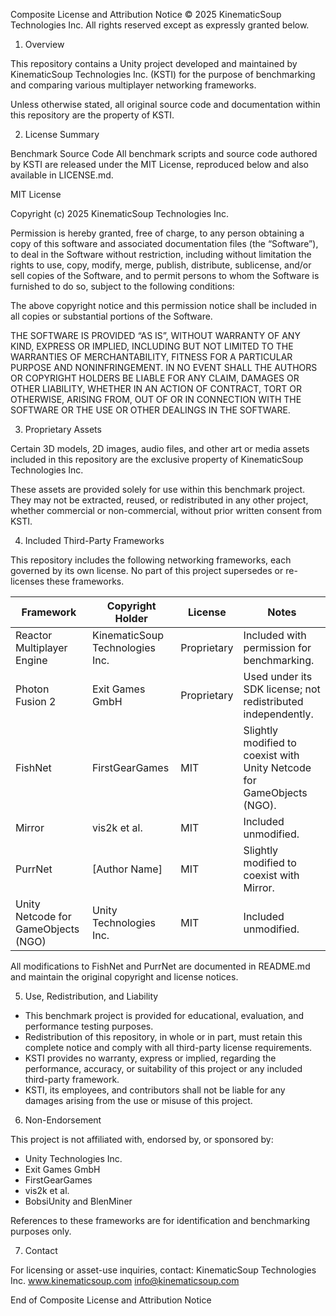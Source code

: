Composite License and Attribution Notice
© 2025 KinematicSoup Technologies Inc.
All rights reserved except as expressly granted below.

1. Overview

This repository contains a Unity project developed and maintained by KinematicSoup Technologies Inc. (KSTI) for the purpose of benchmarking and comparing various multiplayer networking frameworks.

Unless otherwise stated, all original source code and documentation within this repository are the property of KSTI.

2. License Summary

Benchmark Source Code
All benchmark scripts and source code authored by KSTI are released under the MIT License, reproduced below and also available in LICENSE.md.

MIT License

Copyright (c) 2025 KinematicSoup Technologies Inc.

Permission is hereby granted, free of charge, to any person obtaining a copy
of this software and associated documentation files (the “Software”), to deal
in the Software without restriction, including without limitation the rights
to use, copy, modify, merge, publish, distribute, sublicense, and/or sell
copies of the Software, and to permit persons to whom the Software is
furnished to do so, subject to the following conditions:

The above copyright notice and this permission notice shall be included in
all copies or substantial portions of the Software.

THE SOFTWARE IS PROVIDED “AS IS”, WITHOUT WARRANTY OF ANY KIND, EXPRESS OR
IMPLIED, INCLUDING BUT NOT LIMITED TO THE WARRANTIES OF MERCHANTABILITY,
FITNESS FOR A PARTICULAR PURPOSE AND NONINFRINGEMENT. IN NO EVENT SHALL THE
AUTHORS OR COPYRIGHT HOLDERS BE LIABLE FOR ANY CLAIM, DAMAGES OR OTHER
LIABILITY, WHETHER IN AN ACTION OF CONTRACT, TORT OR OTHERWISE, ARISING FROM,
OUT OF OR IN CONNECTION WITH THE SOFTWARE OR THE USE OR OTHER DEALINGS IN THE
SOFTWARE.

3. Proprietary Assets

Certain 3D models, 2D images, audio files, and other art or media assets included in this repository are the exclusive property of KinematicSoup Technologies Inc.

These assets are provided solely for use within this benchmark project.
They may not be extracted, reused, or redistributed in any other project, whether commercial or non-commercial, without prior written consent from KSTI.

4. Included Third-Party Frameworks

This repository includes the following networking frameworks, each governed by its own license.
No part of this project supersedes or re-licenses these frameworks.

Framework | Copyright Holder | License | Notes
----------|----------------|--------|------
Reactor Multiplayer Engine | KinematicSoup Technologies Inc. | Proprietary | Included with permission for benchmarking.
Photon Fusion 2 | Exit Games GmbH | Proprietary | Used under its SDK license; not redistributed independently.
FishNet | FirstGearGames | MIT | Slightly modified to coexist with Unity Netcode for GameObjects (NGO).
Mirror | vis2k et al. | MIT | Included unmodified.
PurrNet | [Author Name] | MIT | Slightly modified to coexist with Mirror.
Unity Netcode for GameObjects (NGO) | Unity Technologies Inc. | MIT | Included unmodified.

All modifications to FishNet and PurrNet are documented in README.md and maintain the original copyright and license notices.

5. Use, Redistribution, and Liability

- This benchmark project is provided for educational, evaluation, and performance testing purposes.
- Redistribution of this repository, in whole or in part, must retain this complete notice and comply with all third-party license requirements.
- KSTI provides no warranty, express or implied, regarding the performance, accuracy, or suitability of this project or any included third-party framework.
- KSTI, its employees, and contributors shall not be liable for any damages arising from the use or misuse of this project.

6. Non-Endorsement

This project is not affiliated with, endorsed by, or sponsored by:

- Unity Technologies Inc.
- Exit Games GmbH
- FirstGearGames
- vis2k et al.
- BobsiUnity and BlenMiner

References to these frameworks are for identification and benchmarking purposes only.

7. Contact

For licensing or asset-use inquiries, contact:
KinematicSoup Technologies Inc.
www.kinematicsoup.com
info@kinematicsoup.com

End of Composite License and Attribution Notice
